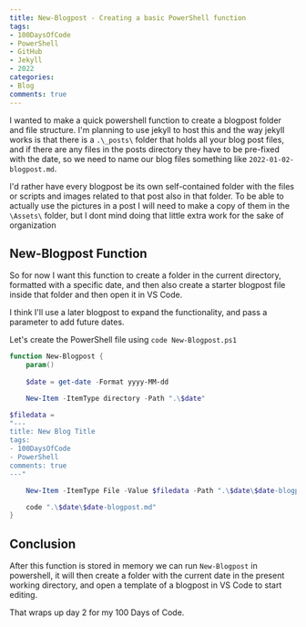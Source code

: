```yaml
---
title: New-Blogpost - Creating a basic PowerShell function
tags:
- 100DaysOfCode
- PowerShell
- GitHub
- Jekyll
- 2022
categories:
- Blog
comments: true
---
```


I wanted to make a quick powershell function to create a blogpost folder and file structure.  I'm planning to use jekyll to host this and the way jekyll works is that there is a `.\_posts\` folder that holds all your blog post files, and if there are any files in the posts directory they have to be pre-fixed with the date, so we need to name our blog files something like `2022-01-02-blogpost.md`.  

I'd rather have every blogpost be its own self-contained folder with the files or scripts and images related to that post also in that folder. To be able to actually use the pictures in a post I will need to make a copy of them in the `\Assets\` folder, but I dont mind doing that little extra work for the sake of organization

## New-Blogpost Function

So for now I want this function to create a folder in the current directory, formatted with a specific date, and then also create a starter blogpost file inside that folder and then open it in VS Code.

I think I'll use a later blogpost to expand the functionality, and pass a parameter to add future dates.

Let's create the PowerShell file using `code New-Blogpost.ps1`

```powershell
function New-Blogpost {
    param()
    
    $date = get-date -Format yyyy-MM-dd

    New-Item -ItemType directory -Path ".\$date"

$filedata = 
"---
title: New Blog Title
tags:
- 100DaysOfCode
- PowerShell
comments: true
---"

    New-Item -ItemType File -Value $filedata -Path ".\$date\$date-blogpost.md"

    code ".\$date\$date-blogpost.md"
}
```

## Conclusion

After this function is stored in memory we can run `New-Blogpost` in powershell, it will then create a folder with the current date in the present working directory, and open a template of a blogpost in VS Code to start editing.

That wraps up day 2 for my 100 Days of Code.
